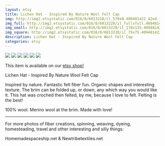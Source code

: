 ```yaml
---
layout: etsy
title: Lichen Hat - Inspired By Nature Wool Felt Cap 
img: http://img2.etsystatic.com/016/0/6013228/il_570xN.409481422_42ed.jpg
img_full: http://img2.etsystatic.com/016/0/6013228/il_fullxfull.409481422_42ed.jpg
img_small: http://img2.etsystatic.com/016/0/6013228/il_170x135.409481422_42ed.jpg
img_square: http://img2.etsystatic.com/016/0/6013228/il_75x75.409481422_42ed.jpg
description: Lichen Hat - Inspired By Nature Wool Felt Cap 
categories: etsy 
---
```

<img src="http://img2.etsystatic.com/016/0/6013228/il_570xN.409481422_42ed.jpg"/>

<img src="http://img2.etsystatic.com/016/0/6013228/il_570xN.409481422_42ed.jpg"/>

<img src="http://img1.etsystatic.com/013/0/6013228/il_570xN.409476425_copw.jpg"/>

<img src="http://img3.etsystatic.com/014/0/6013228/il_570xN.409476443_imam.jpg"/>

<img src="http://img1.etsystatic.com/011/0/6013228/il_570xN.410921013_7suc.jpg"/>

<img src="http://img0.etsystatic.com/009/0/6013228/il_570xN.410924464_nn5j.jpg"/>



This item is available on our <a href="http://www.etsy.com/listing/118729970/lichen-hat-inspired-by-nature-wool-felt?utm_source=newtribetextilesjeky&utm_medium=api&utm_campaign=api">etsy shop!</a>

Lichen Hat - Inspired By Nature Wool Felt Cap

Inspired by nature.
Fantastic felt fiber fun.
Organic shapes and interesting texture.
The brim can be folded up, or down, any which way you would like it.
This hat was croched then felted, by me, because I love to felt.   Felting is the best!

100% wool.   Merino wool at the brim. 
Made with love!

__________________________________
For more photos of fiber creations, spinning, weaving, dyeing, homesteading, travel and other interesting and silly things:

Homemadespaceship.net
&
Newtribetextiles.net

